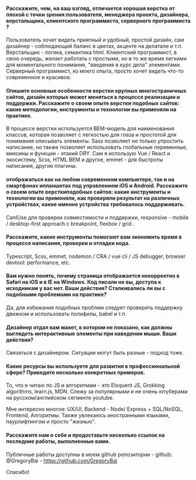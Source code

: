 #### Расскажите, чем, на ваш взгляд, отличается хорошая верстка от плохой с точки зрения:пользователя, менеджера проекта, дизайнера, верстальщика, клиентского программиста, серверного программиста ?

Пользователь хочет видеть приятный и удобный, простой дизайн, сам дизайнер - соблюдающий баланс в цветах, акценте на делатали и т.п. Верстальщик - логика, семантика html. Клиентский программист, в свою очередь, желает работать с простыми, но в то же время легкими для моментального понимания, "введения в курс дела" элементами. Серверный программист, из моего опыта, просто хочет видеть что-то современное и красивое.

#### Опишите основные особенности верстки крупных многостраничных сайтов, дизайн которых может меняться в процессе реализации и поддержки. Расскажите о своем опыте верстки подобных сайтов: какие методологии, инструменты и технологии вы применяли на практике.

В процессе верстки используется BEM-модель для наименования классов, которая позволяет с легкостью для глаза и простотой для понимания описывать элементы.
Sass позволяет не только упростить написание, но также позволяет использовать глобальные переменные, миксины и функции - этакий DRY. Сам я использую Vue / React и экосистему, Scss, HTML BEM и другое, emmet - для быстроты написания, другие плагины.

#### отображаться как на любом современном компьютере, так и на смартфонах ипланшетах под управлением iOS и Android. Расскажите о своем опыте версткиподобных сайтов: какие инструменты и технологии вы применяли, как проверяли результат на различных устройствах, какие именно устройства требовалось поддерживать.

CanIUse для проверки совместимости и поддержки, responsive - mobile / desktop-first approach с breakpoint, flexbox / grid .

#### Расскажите, какие инструменты помогают вам экономить время в процессе написания, проверки и отладки кода.

Typescript, Scss, emmet, nodemon / CRA / vue cli / JS debugger, browser devtool: performance, etc.

#### Вам нужно понять, почему страница отображается некорректно в Safari на iOS и в IE на Windows. Код писали не вы, доступа к исходникам у вас нет. Ваши действия? Сталкивались ли вы с подобными проблемами на практике?

Да, для избежание подобных проблем следует проверять поддержку движком и использовать полифилы, babel и т.п.

#### Дизайнер отдал вам макет, в котором не показано, как должны выглядеть интерактивные элементы при наведении мыши. Ваши действия?

Связаться с дизайнером. Ситуации могут быть разные - подход тоже.

#### Какие ресурсы вы используете для развития в профессиональной сфере? Приведите несколько конкретных примеров.

То, что я читаю по JS и алгоритмам - это Eloquent JS, Grokking algorithms, learn.js, MDN. Слежу за популярными и не очень ютуберами на русском/английском сегменте youtube.

Мне интересно многое: UX/UI, Backend - Node/ Express + SQL/NoSQL, Frontend, Алгоритмы. Также увлекаюсь иностранными языками, паурлифтингом и просто "жизнью".

#### Расскажите нам о себе и предоставьте несколько ссылок на последние работы, выполненные вами.

Публичные работы доступны в моем github репозитории - github: @GregoryBai - https://github.com/GregoryBai

Спасибо!
